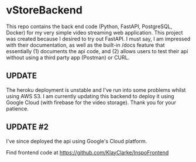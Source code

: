 # vStoreBackend
This repo contains the back end code (Python, FastAPI, PostgreSQL, Docker) for my very simple video streaming web application. This project was created because I desired to try out FastAPI. I must say, I am impressed with their documentation, as well as the built-in /docs feature that essentially (1) documents the api code, and (2) allows users to test their api without using a third party app (Postman) or CURL. 

## UPDATE

The heroku deployment is unstable and I've run into some problems whilst using AWS S3. I am currently updating this backend to deploy it using Google Cloud (with firebase for the video storage). Thank you for your patience.

## UPDATE #2

I've since deployed the api using Google's Cloud platform.

Find frontend code at https://github.com/KlayClarke/InspoFrontend
